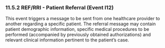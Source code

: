 ### 11.5.2 REF/RRI - Patient Referral (Event I12)

This event triggers a message to be sent from one healthcare provider to another regarding a specific patient. The referral message may contain patient demographic information, specific medical procedures to be performed (accompanied by previously obtained authorizations) and relevant clinical information pertinent to the patient’s case.
